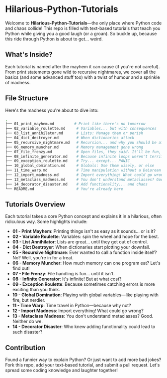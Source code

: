 # Hilarious-Python-Tutorials

Welcome to **Hilarious-Python-Tutorials**—the only place where Python code and chaos collide! This repo is filled with text-based tutorials that teach you Python while giving you a good laugh (or a groan). So buckle up, because this ride through Python is about to get... weird.

## What's Inside?

Each tutorial is named after the mayhem it can cause (if you're not careful). From print statements gone wild to recursive nightmares, we cover all the basics (and some advanced stuff too) with a twist of humour and a sprinkle of madness.

## File Structure

Here's the madness you're about to dive into:

```bash
.
├── 01_print_mayhem.md         # Print like there's no tomorrow
├── 02_variable_roulette.md     # Variables... but with consequences
├── 03_list_annihilator.md      # Lists: Manage them or perish
├── 04_dict_destroyer.md        # When dictionaries attack
├── 05_recursive_nightmare.md   # Recursion... and why you should be afraid
├── 06_memory_muncher.md        # Memory management gone wrong
├── 07_file_frenzy.md           # Open files, they said. It’ll be fun, they said.
├── 08_infinite_generator.md    # Because infinite loops weren't terrifying enough
├── 09_exception_roulette.md    # Try... except... PANIC
├── 10_global_domination.md     # Globals: Use them wisely, or else
├── 11_time_warp.md             # Time manipulation without a DeLorean
├── 12_import_madness.md        # Import everything! What could go wrong?
├── 13_metaclass_madness.md     # You don't understand metaclasses? Good. Neither do we.
├── 14_decorator_disaster.md    # Add functionality... and chaos
└── README.md                   # You're already here
```

## Tutorials Overview

Each tutorial takes a core Python concept and explains it in a hilarious, often ridiculous way. Some highlights include:

- **01 - Print Mayhem**: Printing things isn't as easy as it sounds... or is it?
- **02 - Variable Roulette**: Variables: spin the wheel and hope for the best.
- **03 - List Annihilator**: Lists are great... until they get out of control.
- **04 - Dict Destroyer**: When dictionaries start plotting your downfall.
- **05 - Recursive Nightmare**: Ever wanted to call a function inside itself? No? Well, you're in for a treat.
- **06 - Memory Muncher**: How much memory can one program eat? Let's find out!
- **07 - File Frenzy**: File handling is fun... until it isn't.
- **08 - Infinite Generator**: It's infinite! But at what cost?
- **09 - Exception Roulette**: Because sometimes catching errors is more exciting than you think.
- **10 - Global Domination**: Playing with global variables—like playing with fire, but nerdier.
- **11 - Time Warp**: Time travel in Python—because why not?
- **12 - Import Madness**: Import everything! What could go wrong?
- **13 - Metaclass Madness**: You don't understand metaclasses? Good. Neither do we.
- **14 - Decorator Disaster**: Who knew adding functionality could lead to such disaster?

## Contribution

Found a funnier way to explain Python? Or just want to add more bad jokes? Fork this repo, add your text-based tutorial, and submit a pull request. Let's spread some coding knowledge and laughter together!

